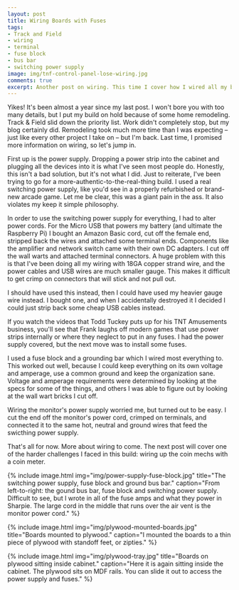```yaml
---
layout: post
title: Wiring Boards with Fuses
tags:
- Track and Field
- wiring
- terminal
- fuse block
- bus bar
- switching power supply
image: img/tnf-control-panel-lose-wiring.jpg
comments: true
excerpt: Another post on wiring. This time I cover how I wired all my bords into a switching power supply with fuses. I also cover why it's been so long since the last update.
---
```

Yikes! It's been almost a year since my last post. I won't bore you with too many details, but I put my build on hold because of some home remodeling. Track & Field slid down the priority list. Work didn't completely stop, but my blog certainly did. Remodeling took much more time than I was expecting &ndash; just like every other project I take on &ndash; but I'm back. Last time, I promised more information on wiring, so let's jump in.

First up is the power supply. Dropping a power strip into the cabinet and plugging all the devices into it is what I've seen most people do. Honestly, this isn't a bad solution, but it's not what I did. Just to reiterate, I've been trying to go for a more-authentic-to-the-real-thing build. I used a real switching power supply, like you'd see in a properly refurbished or brand-new arcade game. Let me be clear, this was a giant pain in the ass. It also violates my keep it simple philosophy.

In order to use the switching power supply for everything, I had to alter power cords. For the Micro USB that powers my battery (and ultimate the Raspberry Pi) I bought an Amazon Basic cord, cut off the female end, stripped back the wires and attached some terminal ends. Components like the amplifier and network switch came with their own DC adapters. I cut off the wall warts and attached terminal connectors. A huge problem with this is that I've been doing all my wiring with 18GA copper strand wire, and the power cables and USB wires are much smaller gauge. This makes it difficult to get crimp on connectors that will stick and not pull out.

I should have used this instead, then I could have used my heavier gauge wire instead. I bought one, and when I accidentally destroyed it I decided I could just strip back some cheap USB cables instead.

If you watch the videos that Todd Tuckey puts up for his TNT Amusements business, you'll see that Frank laughs off modern games that use power strips internally or where they neglect to put in any fuses. I had the power supply covered, but the next move was to install some fuses.

I used a fuse block and a grounding bar which I wired most everything to. This worked out well, because I could keep everything on its own voltage and amperage, use a common ground and keep the organization sane. Voltage and amperage requirements were determined by looking at the specs for some of the things, and others I was able to figure out by looking at the wall wart bricks I cut off.

Wiring the monitor's power supply worried me, but turned out to be easy. I cut the end off the monitor's power cord, crimped on terminals, and connected it to the same hot, neutral and ground wires that feed the swicthing power supply.

That's all for now. More about wiring to come. The next post will cover one of the harder challenges I faced in this build: wiring up the coin mechs with a coin meter.

{% include image.html
            img="img/power-supply-fuse-block.jpg"
            title="The switching power supply, fuse block and ground bus bar."
            caption="From left-to-right: the gound bus bar, fuse block and switching power supply. Difficult to see, but I wrote in all of the fuse amps and what they power in Sharpie. The large cord in the middle that runs over the air vent is the monitor power cord." %}

{% include image.html
            img="img/plywood-mounted-boards.jpg"
            title="Boards mounted to plywood."
            caption="I mounted the boards to a thin piece of plywood with standoff feet, or zipties." %}

{% include image.html
            img="img/plywood-tray.jpg"
            title="Boards on plywood sitting inside cabinet."
            caption="Here it is again sitting inside the cabinet. The plywood sits on MDF rails. You can slide it out to access the power supply and fuses." %}
